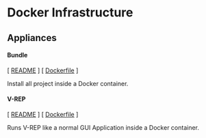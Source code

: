 # Docker Infrastructure

## Appliances

#### Bundle

[ [README](bundle/README.md) ]
 [ [Dockerfile](bundle/Dockerfile) ]

Install all project inside a Docker container.

#### V-REP

[ [README](vrep/README.md) ]
 [ [Dockerfile](vrep/Dockerfile) ]

Runs V-REP like a normal GUI Application inside a Docker container.
